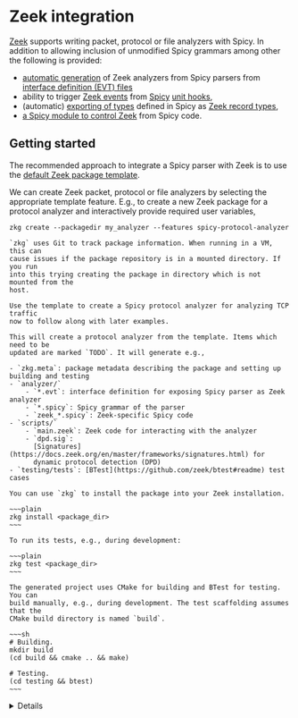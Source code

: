 # Zeek integration

[Zeek](https://zeek.org/) supports writing packet, protocol or file analyzers
with Spicy. In addition to allowing inclusion of unmodified Spicy grammars among
other the following is provided:

- [automatic
  generation](https://docs.zeek.org/en/master/devel/spicy/reference.html#interface-definitions-evt-files)
  of Zeek analyzers from Spicy parsers from [interface definition (EVT)
  files](https://docs.zeek.org/en/master/devel/spicy/reference.html#interface-definitions-evt-files)
- ability to trigger [Zeek
  events](https://docs.zeek.org/en/master/scripting/basics.html) from
  [Spicy](https://docs.zeek.org/projects/spicy/en/latest/programming/parsing.html#unit-hooks)
  [unit
  hooks](https://docs.zeek.org/en/master/devel/spicy/reference.html#event-definitions),
- (automatic) [exporting of
  types](https://docs.zeek.org/en/master/devel/spicy/reference.html#exporting-types)
  defined in Spicy as [Zeek record
  types](https://docs.zeek.org/en/master/scripting/basics.html#record-data-type),
- [a Spicy module to control Zeek](https://docs.zeek.org/en/master/devel/spicy/reference.html#controlling-zeek-from-spicy) from Spicy code.

## Getting started

The recommended approach to integrate a Spicy parser with Zeek is to use the
[default Zeek package template](https://github.com/zeek/package-template/).

We can create Zeek packet, protocol or file analyzers by selecting the
appropriate template feature. E.g., to create a new Zeek package for a protocol
analyzer and interactively provide required user variables,

```console
zkg create --packagedir my_analyzer --features spicy-protocol-analyzer
```

```admonish warning
`zkg` uses Git to track package information. When running in a VM, this can
cause issues if the package repository is in a mounted directory. If you run
into this trying creating the package in directory which is not mounted from the
host.
```

```admonish example
Use the template to create a Spicy protocol analyzer for analyzing TCP traffic
now to follow along with later examples.

This will create a protocol analyzer from the template. Items which need to be
updated are marked `TODO`. It will generate e.g.,

- `zkg.meta`: package metadata describing the package and setting up building and testing
- `analyzer/`
    - `*.evt`: interface definition for exposing Spicy parser as Zeek analyzer
    - `*.spicy`: Spicy grammar of the parser
    - `zeek_*.spicy`: Zeek-specific Spicy code
- `scripts/`
    - `main.zeek`: Zeek code for interacting with the analyzer
    - `dpd.sig`:
      [Signatures](https://docs.zeek.org/en/master/frameworks/signatures.html) for
      dynamic protocol detection (DPD)
- `testing/tests`: [BTest](https://github.com/zeek/btest#readme) test cases
```

```admonish info
You can use `zkg` to install the package into your Zeek installation.

~~~plain
zkg install <package_dir>
~~~

To run its tests, e.g., during development:

~~~plain
zkg test <package_dir>
~~~

The generated project uses CMake for building and BTest for testing. You can
build manually, e.g., during development. The test scaffolding assumes that the
CMake build directory is named `build`.

~~~sh
# Building.
mkdir build
(cd build && cmake .. && make)

# Testing.
(cd testing && btest)
~~~
```

<details>

We can show available template features with `zkg template info`.

```console
$ zkg template info
API version: 1.0.0
features: github-ci, license, plugin, spicy-file-analyzer, spicy-packet-analyzer, spicy-protocol-analyzer
origin: https://github.com/zeek/package-template
provides package: true
user vars:
    name: the name of the package, e.g. "FooBar" or "spicy-http", no default, used by package, spicy-protocol-analyzer, spicy-file-analyzer, spicy-packet-analyzer
    namespace: a namespace for the package, e.g. "MyOrg", no default, used by plugin
    analyzer: name of the Spicy analyzer, which typically corresponds to the protocol/format being parsed (e.g. "HTTP", "PNG"), no default, used by spicy-protocol-analyzer, spicy-file-analyzer, spicy-packet-analyzer
    protocol: transport protocol for the analyzer to use: TCP or UDP, no default, used by spicy-protocol-analyzer
    unit: name of the top-level Spicy parsing unit for the file/packet format (e.g. "File" or "Packet"), no default, used by spicy-file-analyzer, spicy-packet-analyzer
    unit_orig: name of the top-level Spicy parsing unit for the originator side of the connection (e.g. "Request"), no default, used by spicy-protocol-analyzer
    unit_resp: name of the top-level Spicy parsing unit for the responder side of the connection (e.g. "Reply"); may be the same as originator side, no default, used by spicy-protocol-analyzer
    author: your name and email address, Benjamin Bannier <benjamin.bannier@corelight.com>, used by license
    license: one of apache, bsd-2, bsd-3, mit, mpl-2, no default, used by license
versions: v0.99.0, v1.0.0, v2.0.0, v3.0.0, v3.0.1, v3.0.2
```

</details>
